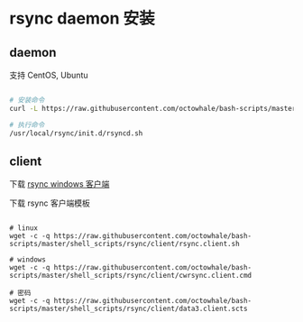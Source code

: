 # rsync daemon 安装

## daemon

支持 CentOS, Ubuntu

```bash

# 安装命令
curl -L https://raw.githubusercontent.com/octowhale/bash-scripts/master/shell_scripts/rsync/rsync.install.sh | bash 

# 执行命令
/usr/local/rsync/init.d/rsyncd.sh

```

## client

下载 [rsync windows 客户端](./client/cwrsync_5.3.0_free.zip)

下载 rsync 客户端模板

```

# linux
wget -c -q https://raw.githubusercontent.com/octowhale/bash-scripts/master/shell_scripts/rsync/client/rsync.client.sh

# windows
wget -c -q https://raw.githubusercontent.com/octowhale/bash-scripts/master/shell_scripts/rsync/client/cwrsync.client.cmd

# 密码
wget -c -q https://raw.githubusercontent.com/octowhale/bash-scripts/master/shell_scripts/rsync/client/data3.client.scts

```
